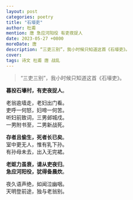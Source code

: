 ```yaml
---
layout: post
categories: poetry
title: "石壕吏"
author: 杜甫
mention: 唐 急应河阳役 有吏夜捉人
date: 2023-05-27 +0800
moreDate: 唐
description: “三吏三别”，我小时候只知道这首《石壕吏》。
cover: 
tags: 诗文 杜甫 唐 战乱
---
```


> “三吏三别”，我小时候只知道这首《石壕吏》。

**暮投石壕村，有吏夜捉人**。

老翁逾墙走，老妇出门看。  
吏呼一何怒，妇啼一何苦。  
听妇前致词，三男邺城戍。  
一男附书至，二男新战死。

**存者且偷生，死者长已矣**。  
室中更无人，惟有乳下孙。  
有孙母未去，出入无完裙。

**老妪力虽衰，请从吏夜归**。  
**急应河阳役，犹得备晨炊**。  

夜久语声绝，如闻泣幽咽。  
天明登前途，独与老翁别。